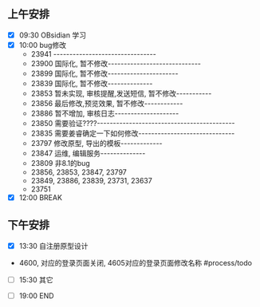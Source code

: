 
## 上午安排
- [x] 09:30 OBsidian 学习
- [x] 10:00 bug修改
	- 23941 --------------------------------
	- 23900 国际化, 暂不修改-----------------------------
	- 23899 国际化, 暂不修改----------------------
	- 23839 国际化, 暂不修改--------------
	- 23853 暂未实现, 审核提醒,发送短信, 暂不修改-----------
	- 23856 最后修改,预览效果, 暂不修改------------
	- 23886 暂不增加, 审核日志--------------------
	- 23850 需要验证????-------------------------------------------
	- 23835 需要姜睿确定一下如何修改------------------------------
	- 23797 修改原型, 导出的模板-------------
	- 23847 运维, 编辑服务--------------
	- 23809 非8.1的bug
	- 23856, 23853, 23847, 23797
	- 23849, 23886, 23839, 23731, 23637
	- 23751 
- [x] 12:00 BREAK

## 下午安排
- [x] 13:30 自注册原型设计
- 4600, 对应的登录页面关闭, 4605对应的登录页面修改名称 #process/todo 
- [ ] 15:30 其它
- [ ] 19:00 END


